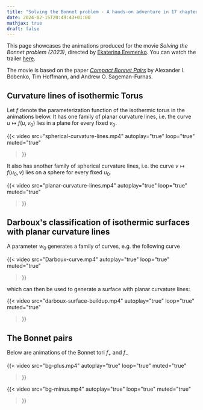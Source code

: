 ```yaml
---
title: "Solving the Bonnet problem - A hands-on adventure in 17 chapters"
date: 2024-02-15T20:49:43+01:00
mathjax: true
draft: false
---
```


This page showcases the animations produced for the movie _Solving the Bonnet problem (2023)_, directed by [Ekaterina Eremenko](https://page.math.tu-berlin.de/~eremenko/). You can watch the trailer [here](https://www.youtube.com/watch?v=iQvsKbw-ksg).

The movie is based on the paper [_Compact Bonnet Pairs_](https://arxiv.org/abs/2110.06335) by Alexander I. Bobenko, Tim Hoffmann, and Andrew O. Sageman-Furnas.

## Curvature lines of isothermic Torus

Let $f$ denote the parameterization function of the isothermic torus in the animations below. It has one family of planar curvature lines, i.e. the curve $u \mapsto f(u, v_{0})$ lies in a plane for every fixed $v_{0}$.

{{< video
src="spherical-curvature-lines.mp4"
autoplay="true"
loop="true"
muted="true"
>}}

It also has another family of spherical curvature lines, i.e. the curve $v \mapsto f(u_{0}, v)$ lies on a sphere for every fixed $u_{0}$.

{{< video
src="planar-curvature-lines.mp4"
autoplay="true"
loop="true"
muted="true"
>}}

## Darboux's classification of isothermic surfaces with planar curvature lines

A parameter $w_0$ generates a family of curves, e.g. the following curve

{{< video
src="Darboux-curve.mp4"
autoplay="true"
loop="true"
muted="true"
>}}

which can then be used to generate a surface with planar curvature lines:

{{< video
src="darboux-surface-buildup.mp4"
autoplay="true"
loop="true"
muted="true"
>}}

## The Bonnet pairs

Below are animations of the Bonnet tori $f_{+}$ and $f_{-}$

{{< video
src="bg-plus.mp4"
autoplay="true"
loop="true"
muted="true"
>}}

{{< video
src="bg-minus.mp4"
autoplay="true"
loop="true"
muted="true"
>}}
